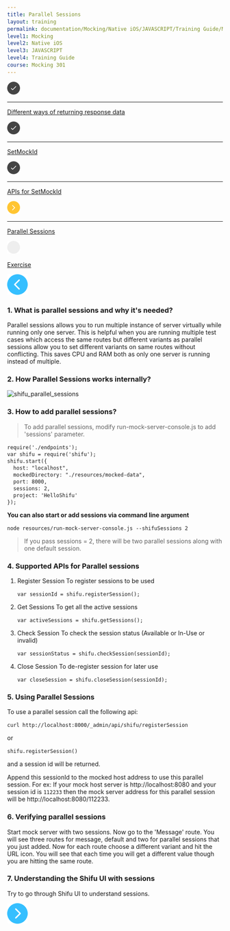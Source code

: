 ```yaml
---
title: Parallel Sessions
layout: training
permalink: documentation/Mocking/Native iOS/JAVASCRIPT/Training Guide/Mocking 301/Parallel Sessions
level1: Mocking
level2: Native iOS
level3: JAVASCRIPT
level4: Training Guide
course: Mocking 301
---
```

<div class="sidebar">
<div class="training-doc-link">
<div class ="training-doc-link-left">
<img class="training-doc-link-left__img" src="/images/training/checked.png" srcset="/images/training/checked@2x.png 2x, /images/training/checked@3x.png 3x" /><hr class="training-doc-link-left__hr training-doc-link-left__hr-completed" /></div>
<p class="training-doc-link__text">
<a class="training-doc-link__text-completed" href="./Different ways of returning response data">Different ways of returning response data</a></p>
</div>
<div class="training-doc-link">
<div class ="training-doc-link-left">
<img class="training-doc-link-left__img" src="/images/training/checked.png" srcset="/images/training/checked@2x.png 2x, /images/training/checked@3x.png 3x" /><hr class="training-doc-link-left__hr training-doc-link-left__hr-completed" /></div>
<p class="training-doc-link__text">
<a class="training-doc-link__text-completed" href="./SetMockId">SetMockId</a></p>
</div>
<div class="training-doc-link">
<div class ="training-doc-link-left">
<img class="training-doc-link-left__img" src="/images/training/checked.png" srcset="/images/training/checked@2x.png 2x, /images/training/checked@3x.png 3x" /><hr class="training-doc-link-left__hr training-doc-link-left__hr-completed" /></div>
<p class="training-doc-link__text">
<a class="training-doc-link__text-completed" href="./APIs for SetMockId">APIs for SetMockId</a></p>
</div>
<div class="training-doc-link">
<div class ="training-doc-link-left">
<img class="training-doc-link-left__img" src="/images/training/actived.png" srcset="/images/training/actived@2x.png 2x, /images/training/actived@3x.png 3x" /><hr class="training-doc-link-left__hr training-doc-link-left__hr-pending" /></div>
<p class="training-doc-link__text">
<a class="training-doc-link__text-current" href="./Parallel Sessions">Parallel Sessions</a></p>
</div>
<div class="training-doc-link">
<div class ="training-doc-link-left">
<img class="training-doc-link-left__img" src="/images/training/unread.png" srcset="/images/training/unread@2x.png 2x, /images/training/unread@3x.png 3x" /></div>
<p class="training-doc-link__text">
<a class="training-doc-link__text-pending" href="./Exercise">Exercise</a></p>
</div>
</div>
<div class="training-doc-nav-btn">
<a href="./APIs for SetMockId"><img src="/images/training/btn-left.png" srcset="/images/training/btn-left@2x.png 2x, /images/training/btn-left@3x.png 3x" /></a>
</div>
<div class="training-content markdown">
<h3>1. What is parallel sessions and why it's needed?</h3>
<p>Parallel sessions allows you to run multiple instance of server virtually while running only one server. This is helpful when you are running multiple test cases which access the same routes but different variants as parallel sessions allow you to set different variants on same routes without conflicting. This saves CPU and RAM both as only one server is running instead of multiple.</p>
<h3>2. How Parallel Sessions works internally?</h3>
<p><img src="../../../../images/shifu_parallel_sessions.png" alt="shifu_parallel_sessions"></p>
<h3>3. How to add parallel sessions?</h3>
<blockquote>
<p>To add parallel sessions, modify run-mock-server-console.js to add 'sessions' parameter.</p>
</blockquote>
<pre><code class="language-js">require('./endpoints');
var shifu = require('shifu');
shifu.start({
  host: &quot;localhost&quot;,
  mockedDirectory: &quot;./resources/mocked-data&quot;,
  port: 8000,
  sessions: 2,
  project: 'HelloShifu'
});
</code></pre>
<p><strong>You can also start or add sessions via command line argument</strong></p>
<pre><code class="language-bash">node resources/run-mock-server-console.js --shifuSessions 2
</code></pre>
<blockquote>
<p>If you pass sessions = 2, there will be two parallel sessions along with one default session.</p>
</blockquote>
<h3>4. Supported APIs for Parallel sessions</h3>
<ol>
<li><p>Register Session
To register sessions to be used</p>
<pre><code class="language-js">var sessionId = shifu.registerSession();
</code></pre></li>
<li><p>Get Sessions
To get all the active sessions</p>
<pre><code class="language-js">var activeSessions = shifu.getSessions();
</code></pre></li>
<li><p>Check Session
To check the session status (Available or In-Use or invalid)</p>
<pre><code class="language-js">var sessionStatus = shifu.checkSession(sessionId);
</code></pre></li>
<li><p>Close Session
To de-register session for later use</p>
<pre><code class="language-js">var closeSession = shifu.closeSession(sessionId);
</code></pre></li>
</ol>
<h3>5. Using Parallel Sessions</h3>
<p>To use a parallel session call the following api:</p>
<pre><code class="language-bash">curl http://localhost:8000/_admin/api/shifu/registerSession
</code></pre>
<p>or</p>
<pre><code class="language-js">shifu.registerSession()
</code></pre>
<p>and a session id will be returned.</p>
<p>Append this sessionId to the mocked host address to use this parallel session. For ex: If your mock host server is http://localhost:8080 and your session id is <code>112233</code> then the mock server address for this parallel session will be http://localhost:8080/112233.</p>
<h3>6. Verifying parallel sessions</h3>
<p>Start mock server with two sessions. Now go to the 'Message' route. You will see three routes for message, default and two for parallel sessions that you just added. Now for each route choose a different variant and hit the URL icon. You will see that each time you will get a different value though you are hitting the same route.</p>
<h3>7. Understanding the Shifu UI with sessions</h3>
<p>Try to go through Shifu UI to understand sessions.</p>
</div>
<div class="training-doc-nav-btn">
<a href="./Exercise"><img src="/images/training/btn-right.png" srcset="/images/training/btn-right@2x.png 2x, /images/training/btn-right@3x.png 3x" /></a>
</div>
